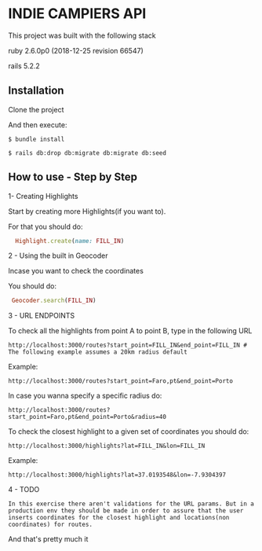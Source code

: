 # INDIE CAMPIERS API

This project was built with the following stack

ruby 2.6.0p0 (2018-12-25 revision 66547)

rails 5.2.2

## Installation

Clone the project

And then execute:

    $ bundle install

    $ rails db:drop db:migrate db:migrate db:seed

## How to use - Step by Step

1- Creating Highlights

Start by creating more Highlights(if you want to). 

  For that you should do:
  ```ruby
    Highlight.create(name: FILL_IN)
  ```
2 - Using the built in Geocoder

Incase you want to check the coordinates

  You should do:
   ```ruby
    Geocoder.search(FILL_IN)
  ```

3 - URL ENDPOINTS

To check all the highlights from point A to point B, type in the following URL

    http://localhost:3000/routes?start_point=FILL_IN&end_point=FILL_IN # The following example assumes a 20km radius default

Example:

    http://localhost:3000/routes?start_point=Faro,pt&end_point=Porto

In case you wanna specify a specific radius do:

    http://localhost:3000/routes?start_point=Faro,pt&end_point=Porto&radius=40


To check the closest highlight to a given set of coordinates you should do:

    http://localhost:3000/highlights?lat=FILL_IN&lon=FILL_IN

Example:

    http://localhost:3000/highlights?lat=37.0193548&lon=-7.9304397

4 - TODO

    In this exercise there aren't validations for the URL params. But in a production env they should be made in order to assure that the user inserts coordinates for the closest highlight and locations(non coordinates) for routes.

And that's pretty much it